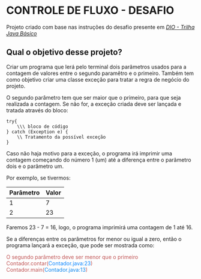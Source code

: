 # CONTROLE DE FLUXO - DESAFIO

Projeto criado com base nas instruções do desafio presente em 
*[DIO - Trilha Java Básico](https://github.com/digitalinnovationone/trilha-java-basico/tree/main/desafios/controle-fluxo)*

## Qual o objetivo desse projeto?

Criar um programa que lerá pelo terminal dois parâmetros usados para a contagem de 
valores entre o segundo paramêtro e o primeiro. Também tem como objetivo criar uma 
classe exceção para tratar a regra de negócio do projeto.

O segundo parâmetro tem que ser maior que o primeiro, para que seja realizada a 
contagem. Se não for, a exceção criada deve ser lançada e tratada através do bloco:
```
try{
    \\\ bloco de código
} catch (Exception e) {
    \\ Tratamento da possível exceção 
}
```

Caso não haja motivo para a exceção, o programa irá imprimir uma contagem 
começando do número 1 (um) até a diferença entre o parâmetro dois e o parâmetro um.

Por exemplo, se tivermos:

| Parâmetro          | Valor |
|--------------------|-------|
| 1                  | 7     |
| 2                  | 23    |

Faremos 23 - 7 = 16, logo, o programa imprimirá uma contagem de 1 até 16.

Se a diferenças entre os parâmetros for menor ou igual a zero, 
então o programa lançará a exceção, que pode ser mostrada como:


<span style="color:#C05555">O segundo parâmetro deve ser menor que o primeiro</span>  
<span style="color:#C05555">Contador.contar(</span><span style="color:#0F88FF">Contador.java:23</span><span style="color:#C05555">)</span>    
<span style="color:#C05555">Contador.main(</span><span style="color:#0F88EE">Contador.java:13</span><span style="color:#C05555">)</span>



